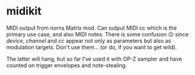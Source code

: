# midikit

MIDI output from norns Matrix mod. Can output MIDI cc which is the primary use case, and also MIDI notes. There is some confusion 😕 since *device*, *channel* and *cc* appear not only as parameters but also as modulation targets. Don't use them... (or do, if you want to get wild).

The latter will hang, but so far I've used it with OP-Z sampler and have counted on trigger envelopes and note-stealing.
